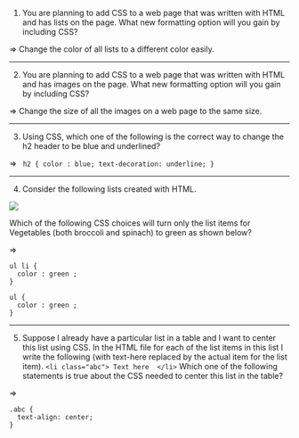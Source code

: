 1. You are planning to add CSS to a web page that was written with HTML and has lists on the page. What new formatting option will you gain by including CSS?
  
  =>  Change the color of all lists to a different color easily.

---

2. You are planning to add CSS to a web page that was written with HTML and has images on the page. What new formatting option will you gain by including CSS?

  => Change the size of all the images on a web page to the same size.

---

3. Using CSS, which one of the following is the correct way to change the h2 header to be blue and underlined?

  => ```
  h2 {
   color : blue;
   text-decoration: underline;
   }```
   
---

4. Consider the following lists created with HTML.

![](https://user-images.githubusercontent.com/25608527/118541805-c2a86200-b76f-11eb-8b80-a7af841a9d0a.JPG)

Which of the following CSS choices will turn only the list items for Vegetables (both broccoli and spinach) to green as shown below? 

=>

```
ul li {
  color : green ;
}
```

```
ul {
  color : green ;
}
```

---

5. Suppose I already have a particular list in a table and I want to center this list using CSS. In the HTML file for each of the list items in this list I write the following (with text-here replaced by the actual item for the list item).
`<li class="abc"> Text here  </li>`
Which one of the following statements is true about the CSS needed to center this list in the table?

=>

```
.abc {
  text-align: center;
}
```
